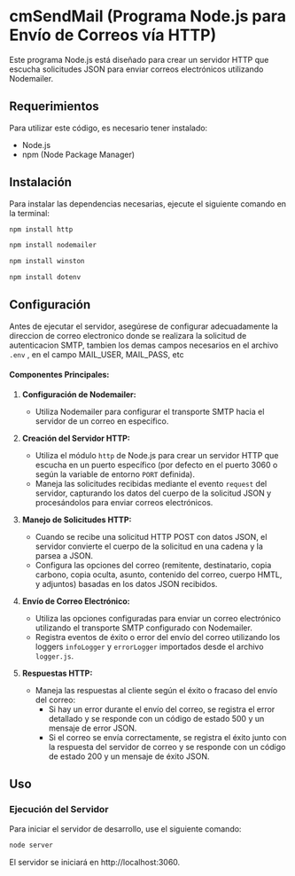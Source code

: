 # cmSendMail (Programa Node.js para Envío de Correos vía HTTP)

Este programa Node.js está diseñado para crear un servidor HTTP que escucha solicitudes JSON para enviar correos electrónicos utilizando Nodemailer.

## Requerimientos

Para utilizar este código, es necesario tener instalado:

- Node.js
- npm (Node Package Manager)

## Instalación

Para instalar las dependencias necesarias, ejecute el siguiente comando en la terminal:

```bash
npm install http
```
```bash
npm install nodemailer
```
```bash
npm install winston 
```
```bash
npm install dotenv
```
## Configuración

Antes de ejecutar el servidor, asegúrese de configurar adecuadamente la direccion de correo electronico donde se realizara la solicitud de autenticacion SMTP, tambien los demas campos necesarios en el archivo  `.env` , en el campo MAIL_USER, MAIL_PASS, etc


#### Componentes Principales:

1. **Configuración de Nodemailer:**
   - Utiliza Nodemailer para configurar el transporte SMTP hacia el servidor de un correo en especifico.

2. **Creación del Servidor HTTP:**
   - Utiliza el módulo `http` de Node.js para crear un servidor HTTP que escucha en un puerto específico (por defecto en el puerto 3060 o según la variable de entorno `PORT` definida).
   - Maneja las solicitudes recibidas mediante el evento `request` del servidor, capturando los datos del cuerpo de la solicitud JSON y procesándolos para enviar correos electrónicos.

3. **Manejo de Solicitudes HTTP:**
   - Cuando se recibe una solicitud HTTP POST con datos JSON, el servidor convierte el cuerpo de la solicitud en una cadena y la parsea a JSON.
   - Configura las opciones del correo (remitente, destinatario, copia carbono, copia oculta, asunto, contenido del correo, cuerpo HMTL, y adjuntos) basadas en los datos JSON recibidos.

4. **Envío de Correo Electrónico:**
   - Utiliza las opciones configuradas para enviar un correo electrónico utilizando el transporte SMTP configurado con Nodemailer.
   - Registra eventos de éxito o error del envío del correo utilizando los loggers `infoLogger` y `errorLogger` importados desde el archivo `logger.js`.

5. **Respuestas HTTP:**
   - Maneja las respuestas al cliente según el éxito o fracaso del envío del correo:
     - Si hay un error durante el envío del correo, se registra el error detallado y se responde con un código de estado 500 y un mensaje de error JSON.
     - Si el correo se envía correctamente, se registra el éxito junto con la respuesta del servidor de correo y se responde con un código de estado 200 y un mensaje de éxito JSON.

## Uso

### Ejecución del Servidor

Para iniciar el servidor de desarrollo, use el siguiente comando:

```bash
node server
```
El servidor se iniciará en http://localhost:3060.



